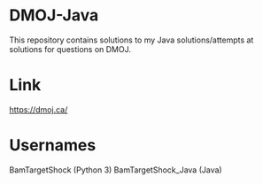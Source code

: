 # DMOJ-Java
This repository contains solutions to my Java solutions/attempts at solutions for questions on DMOJ.

# Link
https://dmoj.ca/

# Usernames
BamTargetShock (Python 3)
BamTargetShock_Java (Java)
